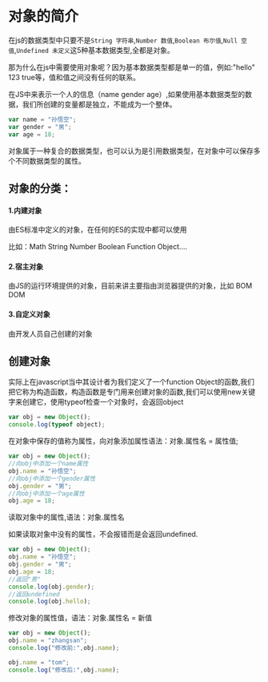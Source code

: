 # 对象的简介

在js的数据类型中只要不是`String 字符串`,`Number 数值`,`Boolean 布尔值`,`Null 空值`,`Undefined 未定义`这5种基本数据类型,全都是对象。

那为什么在js中需要使用对象呢？因为基本数据类型都是单一的值，例如:"hello" 123 true等，值和值之间没有任何的联系。

在JS中来表示一个人的信息（name gender age）,如果使用基本数据类型的数据，我们所创建的变量都是独立，不能成为一个整体。

```javascript
var name = "孙悟空";
var gender = "男";
var age = 18;
```

对象属于一种复合的数据类型，也可以认为是引用数据类型，在对象中可以保存多个不同数据类型的属性。

## 对象的分类：

#### 1.内建对象

由ES标准中定义的对象，在任何的ES的实现中都可以使用

比如：Math String Number Boolean Function Object....

#### 2.宿主对象

由JS的运行环境提供的对象，目前来讲主要指由浏览器提供的对象，比如 BOM DOM


#### 3.自定义对象

由开发人员自己创建的对象


## 创建对象

实际上在javascript当中其设计者为我们定义了一个function Object的函数,我们把它称为构造函数，构造函数是专门用来创建对象的函数,我们可以使用new关键字来创建它，使用typeof检查一个对象时，会返回object

```javascript
var obj = new Object();
console.log(typeof object);
```
在对象中保存的值称为属性，向对象添加属性语法：对象.属性名 = 属性值;

```javascript
var obj = new Object();
//向obj中添加一个name属性
obj.name = "孙悟空";
//向obj中添加一个gender属性
obj.gender = "男";
//向obj中添加一个age属性
obj.age = 18;
```

读取对象中的属性,语法：对象.属性名

如果读取对象中没有的属性，不会报错而是会返回undefined.

```javascript
var obj = new Object();
obj.name = "孙悟空";
obj.gender = "男";
obj.age = 18;
//返回"男"
console.log(obj.gender);
//返回undefined
console.log(obj.hello);
```
			
修改对象的属性值，语法：对象.属性名 = 新值

```javascript
var obj = new Object();
obj.name = "zhangsan";
console.log("修改前:",obj.name);

obj.name = "tom";
console.log("修改后:",obj.name);
```